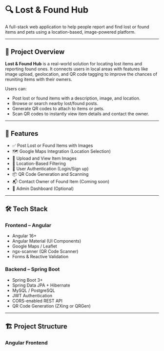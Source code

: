 # 🔍 Lost & Found Hub

A full-stack web application to help people report and find lost or found items and pets using a location-based, image-powered platform.

---

## 📌 Project Overview

**Lost & Found Hub** is a real-world solution for locating lost items and reporting found ones. It connects users in local areas with features like image upload, geolocation, and QR code tagging to improve the chances of reuniting items with their owners.

Users can:
- Post lost or found items with a description, image, and location.
- Browse or search nearby lost/found posts.
- Generate QR codes to attach to items or pets.
- Scan QR codes to instantly view item details and contact the owner.

---

## 🚀 Features

- ✅ Post Lost or Found Items with Images
- 🗺️ Google Maps Integration (Location Selection)
- 📸 Upload and View Item Images
- 📍 Location-Based Filtering
- 🔐 User Authentication (Login/Sign up)
- 📦 QR Code Generation and Scanning
- 📬 Contact Owner of Found Item (Coming soon)
- 🧾 Admin Dashboard (Optional)

---

## 🛠 Tech Stack

### Frontend – Angular
- Angular 16+
- Angular Material (UI Components)
- Google Maps / Leaflet
- ngx-scanner (QR Code Scanner)
- Forms & Reactive Validation

### Backend – Spring Boot
- Spring Boot 3+
- Spring Data JPA + Hibernate
- MySQL / PostgreSQL
- JWT Authentication
- CORS-enabled REST API
- QR Code Generation (ZXing or QRGen)

---

## 🏗️ Project Structure

### Angular Frontend
